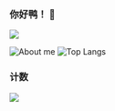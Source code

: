 ### 你好鸭！ 👋
</details>
  <a target="_blank" href="https://space.bilibili.com/388731488/">
  <img src="https://img.shields.io/badge/dynamic/json?style=flat-square&logo=bilibili&label=Bilibili&query=$.data.follower&url=https://api.bilibili.com/x/relation/stat?vmid=388731488"/>
</a>
    
![About me](https://github-readme-stats.vercel.app/api?username=mmyo456&show_icons=true&theme=dracula)
![Top Langs](https://github-readme-stats.vercel.app/api/top-langs/?username=mmyo456&show_icons=true&theme=dracula)
### 计数

[![](https://count.getloli.com/get/@mmyo456?theme=rule34)](http://count.getloli.com/)
